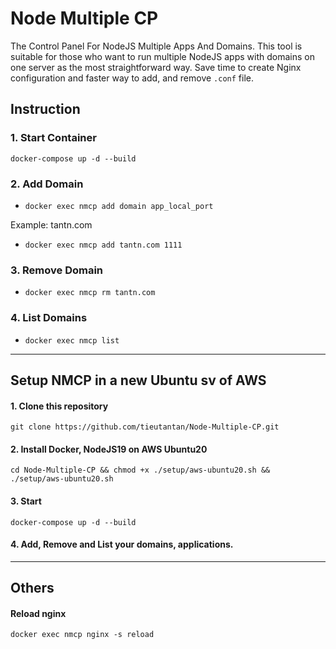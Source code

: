 # Node Multiple CP

The Control Panel For NodeJS Multiple Apps And Domains.
This tool is suitable for those who want to run multiple NodeJS apps with domains on one server as the most straightforward way. Save time to create Nginx configuration and faster way to add, and remove `.conf` file.

## Instruction

### 1. Start Container
`docker-compose up -d --build`

### 2. Add Domain
- `docker exec nmcp add domain app_local_port`

Example: tantn.com

- `docker exec nmcp add tantn.com 1111`

### 3. Remove Domain
- `docker exec nmcp rm tantn.com`

### 4. List Domains
- `docker exec nmcp list`

----

## Setup NMCP in a new Ubuntu sv of AWS

#### 1. Clone this repository
`git clone https://github.com/tieutantan/Node-Multiple-CP.git`

#### 2. Install Docker, NodeJS19 on AWS Ubuntu20
`cd Node-Multiple-CP && chmod +x ./setup/aws-ubuntu20.sh && ./setup/aws-ubuntu20.sh`

#### 3. Start
`docker-compose up -d --build`

#### 4. Add, Remove and List your domains, applications.

----

## Others

#### Reload nginx
`docker exec nmcp nginx -s reload`